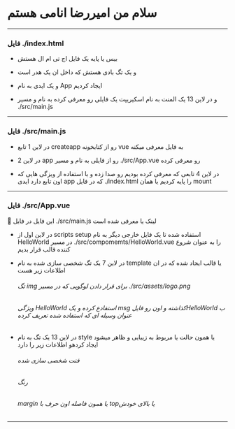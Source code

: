 # سلام من امیررضا انامی هستم
_________________________________________________________________________________________________

### فایل  ./index.html

- بیس یا پایه یک فایل اج تی ام ال هستش 

- و یک تگ بادی هستش که داخل ان یک هدر است

- و یک ایدی به نام App ایجاد کردیم

- و در لاین 13 یک المنت به نام اسکیریپت یک فایلی رو معرفی کرده به نام و مسیر ./src/main.js

_________________________________________________________________________________________________

### فایل ./src/main.js

-  در لاین 1 تابع createapp رو از کتابخونه vue به فایل معرفی میکنه

- در لاین 2 app رو از فایلی به نام و مسیر ./src/App.vue رو معرفی کرده 

- در لاین 4 تابعی که معرفی کرده بودیم رو صدا زده و با استفاده از ویزگی هایی که اون تابع دارد ایدی app که در فایل ./index.html را پایه کردیم یا همان mount

_________________________________________________________________________________________________

### فایل ./src/App.vue

🎩 این فایل در فایل ./src/main.js لینک یا معرفی شده است

- در لاین اول از scripts setup استفاده شده تا یک فایل خارجی دیگر به نام HelloWorld در مسیر ./src/compomemts/HelloWorld.vue را به عنوان شروع کننده قالب قرار بدیم

- در لاین 7 یک تگ شخصی سازی شده به نام template یا قالب ایجاد شده که در ان اطلاعات زیر هست

    ###### تگ img برای قرار دادن لوگویی که در مسیر ./src/assets/logo.png 
    ###### ویژگی HelloWorld استفادع کرده و یک msg کذاشته و اون رو فایلHelloWorld ب عنوان وسیله ای که استفاده شده تعریف کرده

- در لاین 13 یک تگ به نام style یا همون حالت یا مربوط به زیبایی و ظاهر میشود ایجاد کردهو اطلاعات زیر را دارد
  
    ###### فنت شخصی سازی شده
    ###### رنگ 
    ###### margin یا همون فاصله اون حرف با topیا بالای خودش 
_________________________________________________________________________________________________